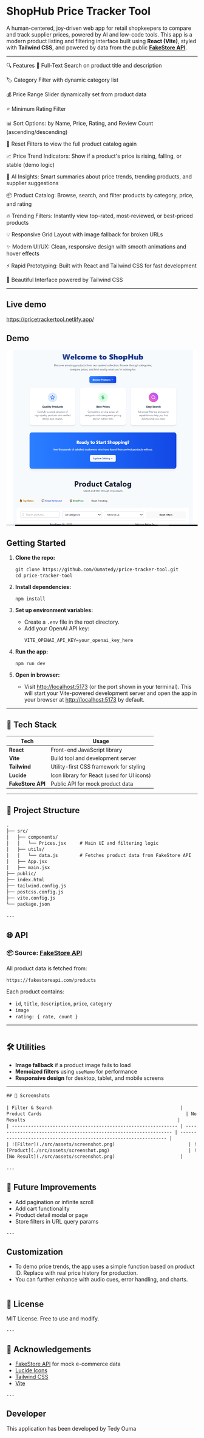 # ShopHub Price Tracker Tool

A human-centered, joy-driven web app for retail shopkeepers to compare and track supplier prices, powered by AI and low-code tools. This app is a modern product listing and filtering interface built using **React (Vite)**, styled with **Tailwind CSS**, and powered by data from the public **[FakeStore API](https://fakestoreapi.com/products)**.


---

🔍 Features
🔎 Full-Text Search on product title and description

🏷️ Category Filter with dynamic category list

💰 Price Range Slider dynamically set from product data

⭐ Minimum Rating Filter

📊 Sort Options: by Name, Price, Rating, and Review Count (ascending/descending)

🔄 Reset Filters to view the full product catalog again

📈 Price Trend Indicators: Show if a product's price is rising, falling, or stable (demo logic)

🤖 AI Insights: Smart summaries about price trends, trending products, and supplier suggestions

📦 Product Catalog: Browse, search, and filter products by category, price, and rating

🔥 Trending Filters: Instantly view top-rated, most-reviewed, or best-priced products

💡 Responsive Grid Layout with image fallback for broken URLs

✨ Modern UI/UX: Clean, responsive design with smooth animations and hover effects

⚡ Rapid Prototyping: Built with React and Tailwind CSS for fast development

🌙 Beautiful Interface powered by Tailwind CSS


---
## Live demo 

https://pricetrackertool.netlify.app/


## Demo

![ShopHub Demo](./src/assets/demo.png)

## Getting Started

1. **Clone the repo:**
   ```
   git clone https://github.com/Oumatedy/price-tracker-tool.git
   cd price-tracker-tool
   ```

2. **Install dependencies:**
   ```
   npm install
   ```

3. **Set up environment variables:**
   - Create a `.env` file in the root directory.
   - Add your OpenAI API key:
     ```
     VITE_OPENAI_API_KEY=your_openai_key_here
     ```

4. **Run the app:**
   ```
   npm run dev
   ```

5. **Open in browser:**
   - Visit [http://localhost:5173](http://localhost:5173) (or the port shown in your terminal). This will start your Vite-powered development server and open the app in your browser at [http://localhost:5173](http://localhost:5173) by default.
---

## 🧠 Tech Stack

| Tech              | Usage                                      |
| ----------------- | ------------------------------------------ |
| **React**         | Front-end JavaScript library               |
| **Vite**          | Build tool and development server          |
| **Tailwind**      | Utility-first CSS framework for styling    |
| **Lucide**        | Icon library for React (used for UI icons) |
| **FakeStore API** | Public API for mock product data           |

---

## 📂 Project Structure

```
.
├── src/
│   ├── components/
│   │   └── Prices.jsx     # Main UI and filtering logic
│   ├── utils/
│   │   └── data.js        # Fetches product data from FakeStore API
│   ├── App.jsx
│   ├── main.jsx
├── public/
├── index.html
├── tailwind.config.js
├── postcss.config.js
├── vite.config.js
└── package.json

---
```
## 🌐 API 

### 📦 Source: [FakeStore API](https://fakestoreapi.com/)

All product data is fetched from:

```
https://fakestoreapi.com/products
```

Each product contains:

* `id`, `title`, `description`, `price`, `category`
* `image`
* `rating: { rate, count }`

---
```
```

## 🛠️ Utilities

* **Image fallback** if a product image fails to load
* **Memoized filters** using `useMemo` for performance
* **Responsive design** for desktop, tablet, and mobile screens

---
```
## 📸 Screenshots

| Filter & Search                                               | Product Cards                                                     | No Results                                                        |
| ------------------------------------------------------------- | ----------------------------------------------------------------- | ----------------------------------------------------------------- |
| ![Filter](./src/assets/screenshot.png)                           | ![Product](./src/assets/screenshot.png)                             | ![No Result](./src/assets/screenshot.png)                        |

---
```
## 🔧 Future Improvements

* Add pagination or infinite scroll
* Add cart functionality
* Product detail modal or page
* Store filters in URL query params
```
---
```
## Customization

- To demo price trends, the app uses a simple function based on product ID. Replace with real price history for production.
- You can further enhance with audio cues, error handling, and charts.
```
```
## 📄 License

MIT License. Free to use and modify.
```
---
```
## 🙌 Acknowledgements

* [FakeStore API](https://fakestoreapi.com/) for mock e-commerce data
* [Lucide Icons](https://lucide.dev)
* [Tailwind CSS](https://tailwindcss.com)
* [Vite](https://vitejs.dev)
```
---
```
## Developer
This application has been developed by Tedy Ouma
```